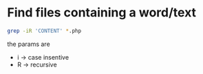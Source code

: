 # Find files containing a word/text #

```bash
grep -iR 'CONTENT' *.php
```

the params are

* i -> case insentive
* R -> recursive